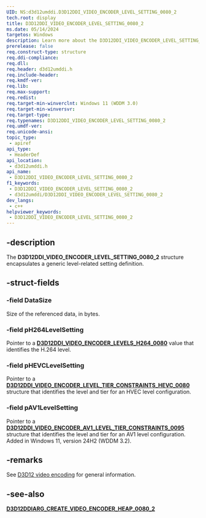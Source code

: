 ```yaml
---
UID: NS:d3d12umddi.D3D12DDI_VIDEO_ENCODER_LEVEL_SETTING_0080_2
tech.root: display
title: D3D12DDI_VIDEO_ENCODER_LEVEL_SETTING_0080_2
ms.date: 05/14/2024
targetos: Windows
description: Learn more about the D3D12DDI_VIDEO_ENCODER_LEVEL_SETTING_0080_2 structure.
prerelease: false
req.construct-type: structure
req.ddi-compliance: 
req.dll: 
req.header: d3d12umddi.h
req.include-header: 
req.kmdf-ver: 
req.lib: 
req.max-support: 
req.redist: 
req.target-min-winverclnt: Windows 11 (WDDM 3.0)
req.target-min-winversvr: 
req.target-type: 
req.typenames: D3D12DDI_VIDEO_ENCODER_LEVEL_SETTING_0080_2
req.umdf-ver: 
req.unicode-ansi: 
topic_type:
 - apiref
api_type:
 - HeaderDef
api_location:
 - d3d12umddi.h
api_name:
 - D3D12DDI_VIDEO_ENCODER_LEVEL_SETTING_0080_2
f1_keywords:
 - D3D12DDI_VIDEO_ENCODER_LEVEL_SETTING_0080_2
 - d3d12umddi/D3D12DDI_VIDEO_ENCODER_LEVEL_SETTING_0080_2
dev_langs:
 - c++
helpviewer_keywords:
 - D3D12DDI_VIDEO_ENCODER_LEVEL_SETTING_0080_2
---
```


## -description

The **D3D12DDI_VIDEO_ENCODER_LEVEL_SETTING_0080_2** structure encapsulates a generic level-related setting definition.

## -struct-fields

### -field DataSize

Size of the referenced data, in bytes.

### -field pH264LevelSetting

Pointer to a [**D3D12DDI_VIDEO_ENCODER_LEVELS_H264_0080**](ne-d3d12umddi-d3d12ddi_video_encoder_levels_h264_0080.md) value that identifies the H.264 level.

### -field pHEVCLevelSetting

Pointer to a [**D3D12DDI_VIDEO_ENCODER_LEVEL_TIER_CONSTRAINTS_HEVC_0080**](ns-d3d12umddi-d3d12ddi_video_encoder_level_tier_constraints_hevc_0080.md) structure that identifies the level and tier for an HVEC level configuration.

### -field pAV1LevelSetting

Pointer to a [**D3D12DDI_VIDEO_ENCODER_AV1_LEVEL_TIER_CONSTRAINTS_0095**](ns-d3d12umddi-d3d12ddi_video_encoder_av1_level_tier_constraints_0095.md) structure that identifies the level and tier for an AV1 level configuration. Added in Windows 11, version 24H2 (WDDM 3.2).

## -remarks

See [D3D12 video encoding](/windows-hardware/drivers/display/video-encoding-d3d12) for general information.

## -see-also

[**D3D12DDIARG_CREATE_VIDEO_ENCODER_HEAP_0080_2**](ns-d3d12umddi-d3d12ddiarg_create_video_encoder_heap_0080_2.md)
